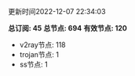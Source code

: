 更新时间2022-12-07 22:34:03

**总订阅: 45**
**总节点: 694**
**有效节点: 120**
- v2ray节点: 118
- trojan节点: 1
- ss节点: 1
